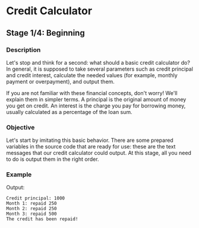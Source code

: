 # Credit Calculator

## Stage 1/4: Beginning
### Description
Let's stop and think for a second: what should a basic credit calculator do? In general, it is supposed to take several parameters such as credit principal and credit interest, calculate the needed values (for example, monthly payment or overpayment), and output them.

If you are not familiar with these financial concepts, don't worry! We'll explain them in simpler terms. A principal is the original amount of money you get on credit. An interest is the charge you pay for borrowing money, usually calculated as a percentage of the loan sum.

### Objective
Let's start by imitating this basic behavior. There are some prepared variables in the source code that are ready for use: these are the text messages that our credit calculator could output. At this stage, all you need to do is output them in the right order.

### Example
Output:
```
Credit principal: 1000
Month 1: repaid 250
Month 2: repaid 250
Month 3: repaid 500
The credit has been repaid!
```